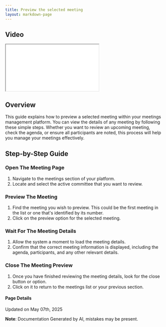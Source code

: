 ```yaml
---
title: Preview the selected meeting
layout: markdown-page
---
```


## Video 
<div class="container my-5">
	<div class="embed-responsive embed-responsive-16by9">
		<iframe class="embed-responsive-item" src="..\media\meetings\preview_the_selected_meeting\Preview_the_selected_meeting.webm" allowfullscreen></iframe>
	</div>
</div>

## Overview

This guide explains how to preview a selected meeting within your meetings management platform. You can view the details of any meeting by following these simple steps. Whether you want to review an upcoming meeting, check the agenda, or ensure all participants are noted, this process will help you manage your meetings effectively.

## Step-by-Step Guide

### Open The Meeting Page
1. Navigate to the meetings section of your platform.
2. Locate and select the active committee that you want to review.

### Preview The Meeting
1. Find the meeting you wish to preview. This could be the first meeting in the list or one that's identified by its number.
2. Click on the preview option for the selected meeting.

### Wait For The Meeting Details
1. Allow the system a moment to load the meeting details.
2. Confirm that the correct meeting information is displayed, including the agenda, participants, and any other relevant details.

### Close The Meeting Preview
1. Once you have finished reviewing the meeting details, look for the close button or option.
2. Click on it to return to the meetings list or your previous section.

#### Page Details
Updated on May 07th, 2025

**Note**: Documentation Generated by AI, mistakes may be present.